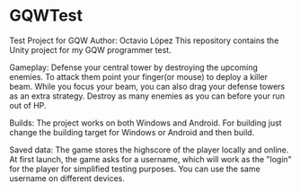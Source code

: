 # GQWTest
Test Project for GQW
Author: Octavio López
This repository contains the Unity project for my GQW programmer test.

Gameplay:
Defense your central tower by destroying the upcoming enemies. To attack them point your finger(or mouse) to deploy a killer beam. While you focus your beam, you can also drag your defense towers as an extra strategy. Destroy as many enemies as you can before your run out of HP.

Builds:
The project works on both Windows and Android. For building just change the building target for Windows or Android and then build.

Saved data:
The game stores the highscore of the player locally and online. At first launch, the game asks for a username, which will work as the "login" for the player for simplified testing purposes. You can use the same username on different devices.
